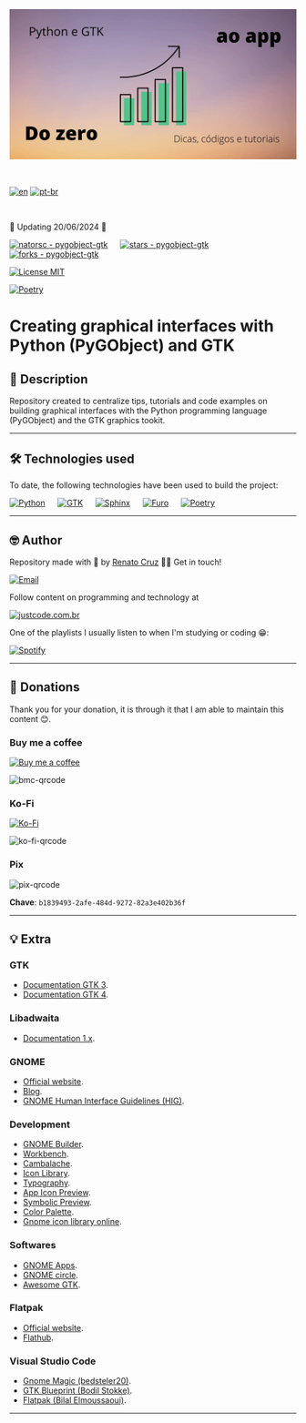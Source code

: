 ![Creating graphical interfaces with Python (PyGObject) and GTK](./docs/images/pygobject-gtk-1600x840.webp "Creating graphical interfaces with Python (PyGObject) and GTK")

<br>

[![en](https://img.shields.io/badge/lang-en-red.svg)](./README.md)
[![pt-br](https://img.shields.io/badge/lang-pt--br-green.svg)](README.pt-br.md)

<br>

🚜 Updating 20/06/2024 🚧

[![natorsc - pygobject-gtk](https://img.shields.io/static/v1?label=natorsc&message=pygobject-gtk&color=blue&logo=github)](https://github.com/natorsc/pygobject-gtk "Ir para o repositório.")
&emsp;
[![stars - pygobject-gtk](https://img.shields.io/github/stars/natorsc/pygobject-gtk?style=social)](https://github.com/natorsc/pygobject-gtk)
&emsp;
[![forks - pygobject-gtk](https://img.shields.io/github/forks/natorsc/pygobject-gtk?style=social)](https://github.com/natorsc/pygobject-gtk)

[![License MIT](https://img.shields.io/static/v1?label=License&message=MIT&color=blue)](./LICENSE)

[![Poetry](https://img.shields.io/endpoint?url=https://python-poetry.org/badge/v0.json)](https://python-poetry.org/)

# Creating graphical interfaces with Python (PyGObject) and GTK

## 📝 Description

Repository created to centralize tips, tutorials and code examples on building graphical interfaces with the Python programming language (PyGObject) and the GTK graphics tookit.

---

## 🛠 Technologies used

To date, the following technologies have been used to build the project:

[![Python](https://img.shields.io/badge/-Python-blue?logo=python&logoColor=white)](https://www.python.org/ "Go to the site.")
&emsp;
[![GTK](https://img.shields.io/badge/-GTK-blue?logo=gtk&logoColor=white)](https://www.gtk.org/ "Go to the site.")
&emsp;
[![Sphinx](https://img.shields.io/badge/-Sphinx-blue?logo=sphinx&logoColor=white)](https://www.sphinx-doc.org/ "Go to the site.")
&emsp;
[![Furo](https://img.shields.io/badge/-Furo-blue?logo=github&logoColor=white)](https://github.com/pradyunsg/furo/ "Go to the Github.")
&emsp;
[![Poetry](https://img.shields.io/endpoint?url=https://python-poetry.org/badge/v0.json)](https://python-poetry.org/)

---

## 🤓 Author

Repository made with 💙 by [Renato Cruz](https://github.com/natorsc) 🤜🤛 Get in touch!

[![Email](https://img.shields.io/badge/-Email-blueviolet?logo=gmail&logoColor=white)](mailto:natorsc@gmail.com "Send e-mail.")

Follow content on programming and technology at

[![justcode.com.br](https://img.shields.io/badge/-justcode.com.br-grey?logo=wordpress&logoColor=white)](https://justcode.com.br/ "Visit the justCode blog.")

One of the playlists I usually listen to when I'm studying or coding 😁:

[![Spotify](https://img.shields.io/badge/-Spotify-darkgreen?logo=spotify&logoColor=white)](https://open.spotify.com/playlist/1xf3u29puXlnrWO7MsaHL5?si=A-LgwRJXSvOno_e6trpi5w&utm_source=copy-link "Access playlist.")

---

## 💝 Donations

Thank you for your donation, it is through it that I am able to maintain this content 😊.

### Buy me a coffee

[![Buy me a coffee](https://img.shields.io/badge/-Buy%20me%20a%20coffee-red?logo=buymeacoffee&logoColor=white)](https://www.buymeacoffee.com/natorsc "Help maintain this project with a donation. bmc.")

<img alt="bmc-qrcode" src="https://justcode.com.br/wp-content/uploads/2024/05/bmc-qrcode.webp" title="Help maintain this project with a donation. bmc" width="150"/>

### Ko-Fi

[![Ko-Fi](https://img.shields.io/badge/-Ko%20Fi-orange?logo=ko-fi&logoColor=white)](https://ko-fi.com/natorsc "Help maintain this project with a donation. ko-fi.")

<img alt="ko-fi-qrcode" src="https://justcode.com.br/wp-content/uploads/2024/05/ko-fi-qrcode.webp" title="Help maintain this project with a donation. ko-fi." width="150"/>

### Pix

<img alt="pix-qrcode" src="https://justcode.com.br/wp-content/uploads/2024/05/pix-qrcode.webp" title="Help maintain this project with a donation. pix." width="150"/>

**Chave**: `b1839493-2afe-484d-9272-82a3e402b36f`

---

## 💡 Extra

### GTK

- [Documentation GTK 3](https://docs.gtk.org/gtk3/).
- [Documentation GTK 4](https://docs.gtk.org/gtk4/).

### Libadwaita

- [Documentation 1.x](https://gnome.pages.gitlab.gnome.org/libadwaita/doc/1-latest/).

### GNOME

- [Official website](https://www.gnome.org/).
- [Blog](https://blogs.gnome.org/).
- [GNOME Human Interface Guidelines (HIG)](https://wiki.gnome.org/Design/HIG).

### Development

- [GNOME Builder](https://apps.gnome.org/pt-BR/app/org.gnome.Builder/).
- [Workbench](https://apps.gnome.org/pt-BR/app/re.sonny.Workbench/).
- [Cambalache](https://flathub.org/pt-BR/apps/ar.xjuan.Cambalache).
- [Icon Library](https://flathub.org/apps/details/org.gnome.design.IconLibrary).
- [Typography](https://flathub.org/apps/details/org.gnome.design.Typography).
- [App Icon Preview](https://flathub.org/apps/details/org.gnome.design.AppIconPreview).
- [Symbolic Preview](https://flathub.org/apps/details/org.gnome.design.SymbolicPreview).
- [Color Palette](https://flathub.org/apps/details/org.gnome.design.Palette).
- [Gnome icon library online](https://teams.pages.gitlab.gnome.org/Design/icon-development-kit-www/).

### Softwares

- [GNOME Apps](https://apps.gnome.org/pt-BR/).
- [GNOME circle](https://circle.gnome.org/).
- [Awesome GTK](https://github.com/valpackett/awesome-gtk).

### Flatpak

- [Official website](https://www.flatpak.org/).
- [Flathub](https://flathub.org/).

### Visual Studio Code

- [Gnome Magic (bedsteler20)](https://marketplace.visualstudio.com/items?itemName=bedsteler20.gnome-magic).
- [GTK Blueprint (Bodil Stokke)](https://marketplace.visualstudio.com/items?itemName=bodil.blueprint-gtk).
- [Flatpak (Bilal Elmoussaoui)](https://marketplace.visualstudio.com/items?itemName=bilelmoussaoui.flatpak-vscode).

---
